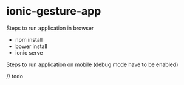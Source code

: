 # ionic-gesture-app

Steps to run application in browser

* npm install
* bower install
* ionic serve

Steps to run application on mobile (debug mode have to be enabled) 

// todo
